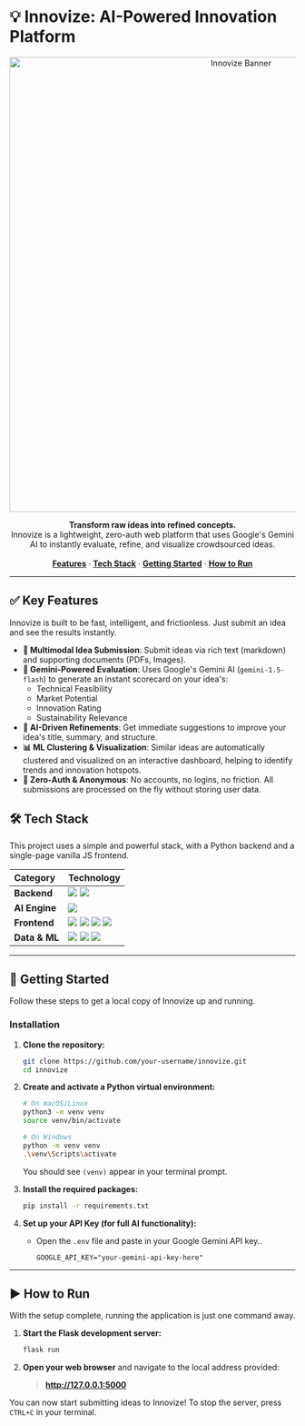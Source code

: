 # 💡 Innovize: AI-Powered Innovation Platform

<div align="center">
  <img src="[https://raw.githubusercontent.com/user-attachments/assets/53545b7f-a631-4e6f-827d-0e42fce81a5c](https://github.com/Rajeev-08/Innovize/blob/eac62bf17e7538231e9479c3b83c9ef0eca45af9/Screenshot.png)" alt="Innovize Banner" width="800"/>
</div>

<p align="center">
  <strong>Transform raw ideas into refined concepts.</strong>
  <br />
  Innovize is a lightweight, zero-auth web platform that uses Google's Gemini AI to instantly evaluate, refine, and visualize crowdsourced ideas.
  <br />
  <br />
  <a href="#-key-features"><strong>Features</strong></a> ·
  <a href="#-tech-stack"><strong>Tech Stack</strong></a> ·
  <a href="#-getting-started"><strong>Getting Started</strong></a> ·
  <a href="#-how-to-run"><strong>How to Run</strong></a>
</p>

---

## ✅ Key Features

Innovize is built to be fast, intelligent, and frictionless. Just submit an idea and see the results instantly.

-   **📝 Multimodal Idea Submission**: Submit ideas via rich text (markdown) and supporting documents (PDFs, Images).
-   **🤖 Gemini-Powered Evaluation**: Uses Google's Gemini AI (`gemini-1.5-flash`) to generate an instant scorecard on your idea's:
    -   Technical Feasibility
    -   Market Potential
    -   Innovation Rating
    -   Sustainability Relevance
-   **🧠 AI-Driven Refinements**: Get immediate suggestions to improve your idea's title, summary, and structure.
-   **📊 ML Clustering & Visualization**: Similar ideas are automatically clustered and visualized on an interactive dashboard, helping to identify trends and innovation hotspots.
-   **🚀 Zero-Auth & Anonymous**: No accounts, no logins, no friction. All submissions are processed on the fly without storing user data.

## 🛠️ Tech Stack

This project uses a simple and powerful stack, with a Python backend and a single-page vanilla JS frontend.

| Category      | Technology                                                                                                                              |
| :------------ | :-------------------------------------------------------------------------------------------------------------------------------------- |
| **Backend**   | <img src="https://img.shields.io/badge/Python-3776AB?style=for-the-badge&logo=python&logoColor=white" /> <img src="https://img.shields.io/badge/Flask-000000?style=for-the-badge&logo=flask&logoColor=white" /> |
| **AI Engine** | <img src="https://img.shields.io/badge/Google%20Gemini-4285F4?style=for-the-badge&logo=google-gemini&logoColor=white" />                   |
| **Frontend**  | <img src="https://img.shields.io/badge/HTML5-E34F26?style=for-the-badge&logo=html5&logoColor=white" /> <img src="https://img.shields.io/badge/CSS3-1572B6?style=for-the-badge&logo=css3&logoColor=white" /> <img src="https://img.shields.io/badge/Bootstrap-563D7C?style=for-the-badge&logo=bootstrap&logoColor=white" /> <img src="https://img.shields.io/badge/JavaScript-F7DF1E?style=for-the-badge&logo=javascript&logoColor=black" /> |
| **Data & ML** | <img src="https://img.shields.io/badge/pandas-150458?style=for-the-badge&logo=pandas&logoColor=white" /> <img src="https://img.shields.io/badge/scikit--learn-F7931E?style=for-the-badge&logo=scikit-learn&logoColor=white" /> <img src="https://img.shields.io/badge/Plotly-3F4F75?style=for-the-badge&logo=plotly&logoColor=white" /> |


---

## 🚀 Getting Started

Follow these steps to get a local copy of Innovize up and running.



### Installation

1.  **Clone the repository:**
    ```sh
    git clone https://github.com/your-username/innovize.git
    cd innovize
    ```

2.  **Create and activate a Python virtual environment:**
    ```sh
    # On macOS/Linux
    python3 -m venv venv
    source venv/bin/activate

    # On Windows
    python -m venv venv
    .\venv\Scripts\activate
    ```
    You should see `(venv)` appear in your terminal prompt.

3.  **Install the required packages:**
    ```sh
    pip install -r requirements.txt
    ```

4.  **Set up your API Key (for full AI functionality):**
    -   Open the `.env` file and paste in your Google Gemini API key..
        ```
        GOOGLE_API_KEY="your-gemini-api-key-here"
        ```

---

## ▶️ How to Run

With the setup complete, running the application is just one command away.

1.  **Start the Flask development server:**
    ```sh
    flask run
    ```

2.  **Open your web browser** and navigate to the local address provided:
    > **http://127.0.0.1:5000**

You can now start submitting ideas to Innovize! To stop the server, press `CTRL+C` in your terminal.
